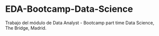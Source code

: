 # EDA-Bootcamp-Data-Science
Trabajo del módulo de Data Analyst - Bootcamp part time Data Science, The Bridge, Madrid.

